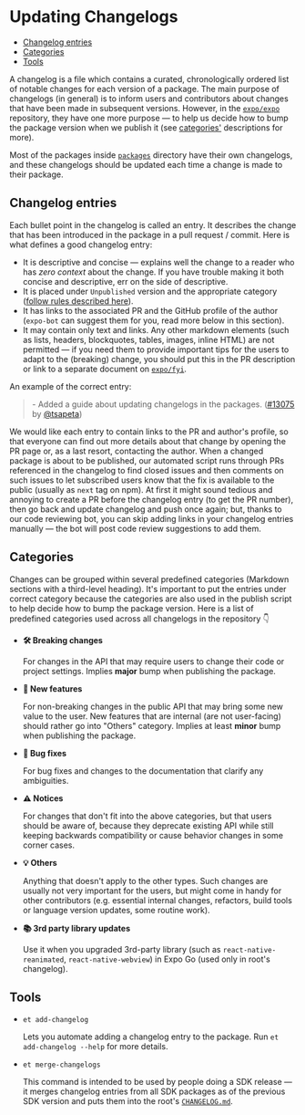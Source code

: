 # Updating Changelogs

- [Changelog entries](#changelog-entries)
- [Categories](#categories)
- [Tools](#tools)

A changelog is a file which contains a curated, chronologically ordered list of notable changes for each version of a package.
The main purpose of changelogs (in general) is to inform users and contributors about changes that have been made in subsequent versions. However, in the [`expo/expo`](https://github.com/expo/expo) repository, they have one more purpose — to help us decide how to bump the package version when we publish it (see [categories'](#categories) descriptions for more).

Most of the packages inside [`packages`](https://github.com/expo/expo/tree/main/packages) directory have their own changelogs, and these changelogs should be updated each time a change is made to their package.

## Changelog entries

Each bullet point in the changelog is called an entry. It describes the change that has been introduced in the package in a pull request / commit. Here is what defines a good changelog entry:

- It is descriptive and concise — explains well the change to a reader who has _zero context_ about the change. If you have trouble making it both concise and descriptive, err on the side of descriptive.
- It is placed under `Unpublished` version and the appropriate category ([follow rules described here](#categories)).
- It has links to the associated PR and the GitHub profile of the author (`expo-bot` can suggest them for you, read more below in this section).
- It may contain only text and links. Any other markdown elements (such as lists, headers, blockquotes, tables, images, inline HTML) are not permitted — if you need them to provide important tips for the users to adapt to the (breaking) change, you should put this in the PR description or link to a separate document on [`expo/fyi`](https://github.com/expo/fyi).

An example of the correct entry:

> \- Added a guide about updating changelogs in the packages. ([#13075](https://github.com/expo/expo/pull/13075) by [@tsapeta](https://github.com/tsapeta))

We would like each entry to contain links to the PR and author's profile, so that everyone can find out more details about that change by opening the PR page or, as a last resort, contacting the author.
When a changed package is about to be published, our automated script runs through PRs referenced in the changelog to find closed issues and then comments on such issues to let subscribed users know that the fix is available to the public (usually as `next` tag on npm).
At first it might sound tedious and annoying to create a PR before the changelog entry (to get the PR number), then go back and update changelog and push once again; but, thanks to our code reviewing bot, you can skip adding links in your changelog entries manually — the bot will post code review suggestions to add them.

## Categories

Changes can be grouped within several predefined categories (Markdown sections with a third-level heading). It's important to put the entries under correct category because the categories are also used in the publish script to help decide how to bump the package version. Here is a list of predefined categories used across all changelogs in the repository 👇

- **🛠 Breaking changes**

  For changes in the API that may require users to change their code or project settings. Implies **major** bump when publishing the package.

- **🎉 New features**

  For non-breaking changes in the public API that may bring some new value to the user. New features that are internal (are not user-facing) should rather go into "Others" category. Implies at least **minor** bump when publishing the package.

- **🐛 Bug fixes**

  For bug fixes and changes to the documentation that clarify any ambiguities.

- **⚠️ Notices**

  For changes that don't fit into the above categories, but that users should be aware of, because they deprecate existing API while still keeping backwards compatibility or cause behavior changes in some corner cases.

- **💡 Others**

  Anything that doesn't apply to the other types. Such changes are usually not very important for the users, but might come in handy for other contributors (e.g. essential internal changes, refactors, build tools or language version updates, some routine work).

- **📚 3rd party library updates**

  Use it when you upgraded 3rd-party library (such as `react-native-reanimated`, `react-native-webview`) in Expo Go (used only in root's changelog).

## Tools

- `et add-changelog`

  Lets you automate adding a changelog entry to the package. Run `et add-changelog --help` for more details.

- `et merge-changelogs`

  This command is intended to be used by people doing a SDK release — it merges changelog entries from all SDK packages as of the previous SDK version and puts them into the root's [`CHANGELOG.md`](https://github.com/expo/expo/blob/main/CHANGELOG.md).
